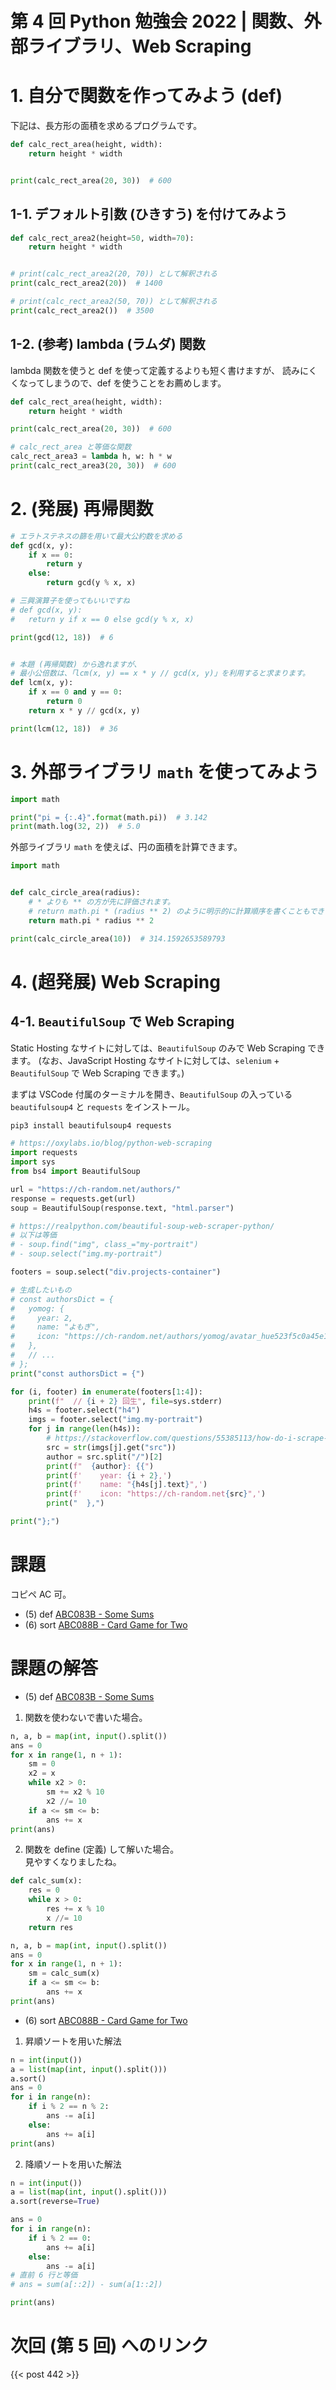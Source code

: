 # 第 4 回 Python 勉強会 2022 | 関数、外部ライブラリ、Web Scraping

# 1. 自分で関数を作ってみよう (def)

下記は、長方形の面積を求めるプログラムです。

```py
def calc_rect_area(height, width):
    return height * width


print(calc_rect_area(20, 30))  # 600
```

## 1-1. デフォルト引数 (ひきすう) を付けてみよう

```py
def calc_rect_area2(height=50, width=70):
    return height * width


# print(calc_rect_area2(20, 70)) として解釈される
print(calc_rect_area2(20))  # 1400

# print(calc_rect_area2(50, 70)) として解釈される
print(calc_rect_area2())  # 3500
```

## 1-2. (参考) lambda (ラムダ) 関数

lambda 関数を使うと def を使って定義するよりも短く書けますが、
読みにくくなってしまうので、def を使うことをお薦めします。

```py
def calc_rect_area(height, width):
    return height * width

print(calc_rect_area(20, 30))  # 600

# calc_rect_area と等価な関数
calc_rect_area3 = lambda h, w: h * w
print(calc_rect_area3(20, 30))  # 600
```

# 2. (発展) 再帰関数

```py
# エラトステネスの篩を用いて最大公約数を求める
def gcd(x, y):
    if x == 0:
        return y
    else:
        return gcd(y % x, x)

# 三興演算子を使ってもいいですね
# def gcd(x, y):
#   return y if x == 0 else gcd(y % x, x)

print(gcd(12, 18))  # 6


# 本題 (再帰関数) から逸れますが、
# 最小公倍数は、「lcm(x, y) == x * y // gcd(x, y)」を利用すると求まります。
def lcm(x, y):
    if x == 0 and y == 0:
        return 0
    return x * y // gcd(x, y)

print(lcm(12, 18))  # 36
```

# 3. 外部ライブラリ `math` を使ってみよう

```py
import math

print("pi = {:.4}".format(math.pi))  # 3.142
print(math.log(32, 2))  # 5.0
```

外部ライブラリ `math` を使えば、円の面積を計算できます。

```py
import math


def calc_circle_area(radius):
    # * よりも ** の方が先に評価されます。
    # return math.pi * (radius ** 2) のように明示的に計算順序を書くこともできます。
    return math.pi * radius ** 2

print(calc_circle_area(10))  # 314.1592653589793
```

# 4. (超発展) Web Scraping

## 4-1. `BeautifulSoup` で Web Scraping

Static Hosting なサイトに対しては、`BeautifulSoup` のみで Web Scraping できます。
(なお、JavaScript Hosting なサイトに対しては、`selenium` + `BeautifulSoup` で Web Scraping できます。)

まずは VSCode 付属のターミナルを開き、`BeautifulSoup` の入っている `beautifulsoup4` と `requests` をインストール。

```sh
pip3 install beautifulsoup4 requests
```

```py
# https://oxylabs.io/blog/python-web-scraping
import requests
import sys
from bs4 import BeautifulSoup

url = "https://ch-random.net/authors/"
response = requests.get(url)
soup = BeautifulSoup(response.text, "html.parser")

# https://realpython.com/beautiful-soup-web-scraper-python/
# 以下は等価
# - soup.find("img", class_="my-portrait")
# - soup.select("img.my-portrait")

footers = soup.select("div.projects-container")

# 生成したいもの
# const authorsDict = {
#   yomog: {
#     year: 2,
#     name: "よもぎ",
#     icon: "https://ch-random.net/authors/yomog/avatar_hue523f5c0a45e10cf0e33f8e085b52548_162276_250x250_fill_lanczos_center_2.png",
#   },
#   // ...
# };
print("const authorsDict = {")

for (i, footer) in enumerate(footers[1:4]):
    print(f"  // {i + 2} 回生", file=sys.stderr)
    h4s = footer.select("h4")
    imgs = footer.select("img.my-portrait")
    for j in range(len(h4s)):
        # https://stackoverflow.com/questions/55385113/how-do-i-scrape-image-src-in-beautifulsoup
        src = str(imgs[j].get("src"))
        author = src.split("/")[2]
        print(f"  {author}: {{")
        print(f'    year: {i + 2},')
        print(f'    name: "{h4s[j].text}",')
        print(f'    icon: "https://ch-random.net{src}",')
        print("  },")

print("};")
```

# 課題

コピペ AC 可。

- (5) def [ABC083B - Some Sums](https://atcoder.jp/contests/abs/tasks/abc083_b)
- (6) sort [ABC088B - Card Game for Two](https://atcoder.jp/contests/abs/tasks/abc088_b)

# 課題の解答

- (5) def [ABC083B - Some Sums](https://atcoder.jp/contests/abs/tasks/abc083_b)

1. 関数を使わないで書いた場合。

```py
n, a, b = map(int, input().split())
ans = 0
for x in range(1, n + 1):
    sm = 0
    x2 = x
    while x2 > 0:
        sm += x2 % 10
        x2 //= 10
    if a <= sm <= b:
        ans += x
print(ans)
```

2. 関数を define (定義) して解いた場合。  
   見やすくなりましたね。

```py
def calc_sum(x):
    res = 0
    while x > 0:
        res += x % 10
        x //= 10
    return res

n, a, b = map(int, input().split())
ans = 0
for x in range(1, n + 1):
    sm = calc_sum(x)
    if a <= sm <= b:
        ans += x
print(ans)
```

- (6) sort [ABC088B - Card Game for Two](https://atcoder.jp/contests/abs/tasks/abc088_b)

1. 昇順ソートを用いた解法

```py
n = int(input())
a = list(map(int, input().split()))
a.sort()
ans = 0
for i in range(n):
    if i % 2 == n % 2:
        ans -= a[i]
    else:
        ans += a[i]
print(ans)
```

2. 降順ソートを用いた解法

```py
n = int(input())
a = list(map(int, input().split()))
a.sort(reverse=True)

ans = 0
for i in range(n):
    if i % 2 == 0:
        ans += a[i]
    else:
        ans -= a[i]
# 直前 6 行と等価
# ans = sum(a[::2]) - sum(a[1::2])

print(ans)
```

# 次回 (第 5 回) へのリンク

{{< post 442 >}}
